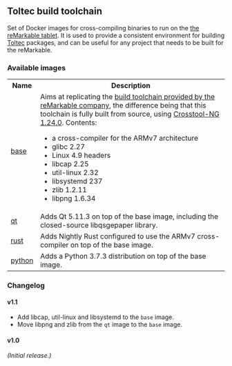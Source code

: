 ## Toltec build toolchain

Set of Docker images for cross-compiling binaries to run on the [the reMarkable tablet](https://remarkable.com/).
It is used to provide a consistent environment for building [Toltec](https://github.com/toltec-dev/toltec) packages, and can be useful for any project that needs to be built for the reMarkable.

### Available images

<table>
<tr>
    <th>Name</th>
    <th>Description</th>
</tr>
<tr>
    <td>
        <a href="https://github.com/orgs/toltec-dev/packages/container/base">base</a>
    </td>
    <td>
        Aims at replicating the <a href="https://remarkable.engineering/oecore-x86_64-cortexa9hf-neon-toolchain-zero-gravitas-1.8-23.9.2019.sh">build toolchain provided by the reMarkable company</a>, the difference being that this toolchain is fully built from source, using <a href="http://crosstool-ng.github.io/">Crosstool-NG 1.24.0</a>. Contents: <ul>
            <li>a cross-compiler for the ARMv7 architecture</a>
            <li>glibc 2.27</li>
            <li>Linux 4.9 headers</li>
            <li>libcap 2.25</li>
            <li>util-linux 2.32</li>
            <li>libsystemd 237</li>
            <li>zlib 1.2.11</li>
            <li>libpng 1.6.34</li>
        </ul>
    </td>
</tr>
<tr>
    <td>
        <a href="https://github.com/orgs/toltec-dev/packages/container/qt">qt</a>
    </td>
    <td>
        Adds Qt 5.11.3 on top of the base image, including the closed-source libqsgepaper library.
    </td>
</tr>
<tr>
    <td>
        <a href="https://github.com/orgs/toltec-dev/packages/container/rust">rust</a>
    </td>
    <td>
        Adds Nightly Rust configured to use the ARMv7 cross-compiler on top of the base image.
    </td>
</tr>
<tr>
    <td>
        <a href="https://github.com/orgs/toltec-dev/packages/container/python">python</a>
    </td>
    <td>
        Adds a Python 3.7.3 distribution on top of the base image.
    </td>
</tr>
</table>

### Changelog

#### v1.1

* Add libcap, util-linux and libsystemd to the `base` image.
* Move libpng and zlib from the `qt` image to the `base` image.

#### v1.0

_(Initial release.)_
